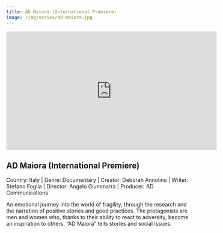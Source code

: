 ```yaml
---
title: AD Maiora (International Premiere)
image: /img/series/ad-maiora.jpg
---
```

<iframe width="560" height="315" src="https://www.youtube.com/embed/oLVsOphqjL8?si=BJZhAczjaIZ-BkzE" frameborder="0" allow="accelerometer; autoplay; encrypted-media; gyroscope; picture-in-picture" allowfullscreen></iframe>

## AD Maiora (International Premiere)
Country: Italy | Genre: Documentary | Creator: Deborah Annolino | Writer: Stefano Foglia | Director: Angelo Giummarra | Producer: AD Communications

An emotional journey into the world of fragility, through the research and the narration of positive stories and good practices. The protagonists are men and women who, thanks to their ability to react to adversity, become an inspiration to others. “AD Maiora” tells stories and social issues.
